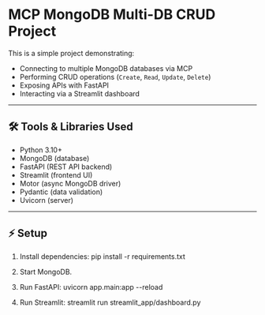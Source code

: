 # MCP MongoDB Multi-DB CRUD Project

This is a simple project demonstrating:
- Connecting to multiple MongoDB databases via MCP
- Performing CRUD operations (`Create`, `Read`, `Update`, `Delete`)
- Exposing APIs with FastAPI
- Interacting via a Streamlit dashboard

---

## 🛠 Tools & Libraries Used
- Python 3.10+
- MongoDB (database)
- FastAPI (REST API backend)
- Streamlit (frontend UI)
- Motor (async MongoDB driver)
- Pydantic (data validation)
- Uvicorn (server)

---

## ⚡ Setup

1. Install dependencies:
pip install -r requirements.txt

2. Start MongoDB.

3. Run FastAPI:
uvicorn app.main:app --reload

4. Run Streamlit:
streamlit run streamlit_app/dashboard.py
